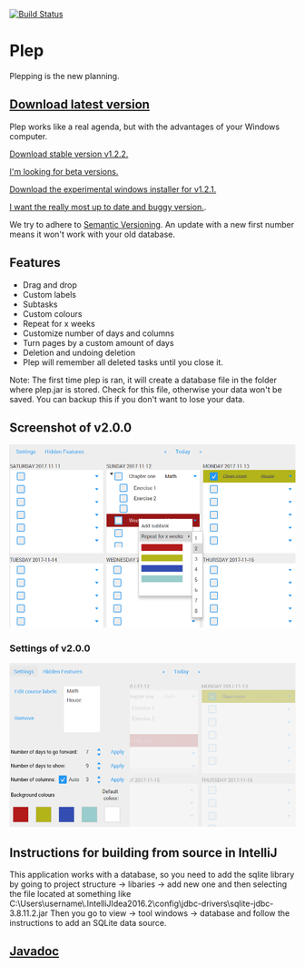 [![Build Status](https://travis-ci.org/deltadak/plep.svg?branch=master)](https://travis-ci.org/deltadak/plep)
# Plep
Plepping is the new planning.
## [Download latest version](https://github.com/deltadak/plep/releases)

Plep works like a real agenda, but with the advantages of your Windows computer.

[Download stable version v1.2.2.](https://github.com/deltadak/plep/releases/download/v1.2.2/plep_v1.2.2.jar)

[I'm looking for beta versions.](https://github.com/deltadak/plep/releases)

[Download the experimental windows installer for v1.2.1.](https://github.com/deltadak/plep/releases/download/v1.2.1/setup_plep_v1.2.1.exe)

[I want the really most up to date and buggy version.](https://github.com/deltadak/plep/blob/master/out/artifacts/plep_jar/plep.jar?raw=true).

We try to adhere to [Semantic Versioning](http://semver.org/). An update with a new first number means it won't work with your old database.

## Features
+ Drag and drop
+ Custom labels
+ Subtasks
+ Custom colours
+ Repeat for x weeks
+ Customize number of days and columns
+ Turn pages by a custom amount of days
+ Deletion and undoing deletion
+ Plep will remember all deleted tasks until you close it.

Note: The first time plep is ran, it will create a database file in the folder where plep.jar is stored. Check for this file, otherwise your data won't be saved. You can backup this if you don't want to lose your data.

## Screenshot of v2.0.0
![screenshot](v2.0.0-beta.5.PNG)
### Settings of v2.0.0
![screenshot-settings](v2.0.0-beta.5.settings.PNG)

## Instructions for building from source in IntelliJ
This application works with a database, so you need to add the sqlite library by going to project structure -> libaries -> add new one and then selecting the file located at something like C:\Users\username\\.IntelliJIdea2016.2\config\jdbc-drivers\sqlite-jdbc-3.8.11.2.jar
Then you go to view -> tool windows -> database and follow the instructions to add an SQLite data source.

## [Javadoc](http://htmlpreview.github.io/?https://github.com/deltadak/plep/blob/master/Javadoc/index.html)